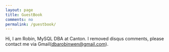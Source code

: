 ```yaml
---
layout: page
title: GuestBook
comments: no
permalink: /guestbook/
---
```


Hi, I am Robin, MySQL DBA at Canton. I removed disqus comments, please contact me via Gmail(dbarobinwen@gmail.com).
